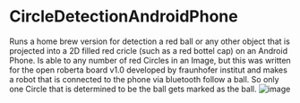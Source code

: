# CircleDetectionAndroidPhone
Runs a home brew version for detection a red ball or any other object that is projected into a 2D filled red cricle (such as a red bottel cap) on an Android Phone.
Is able to any number of red Circles in an Image, but this was written for the open roberta board v1.0 developed by fraunhofer institut and makes a robot that is connected to the phone via bluetooth follow a ball.
So only one Circle that is determined to be the ball gets marked as the ball.
![image](https://user-images.githubusercontent.com/82971538/218757559-d4c3e03f-c5ef-408f-a178-bcda29ba3e98.png)
